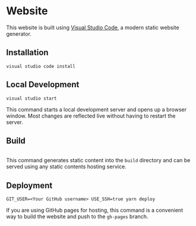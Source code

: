 # Website

This website is built using [Visual Studio Code](https://code.visualstudio.com/), a modern static website generator.

## Installation

```console
visual studio code install
```

## Local Development

```console
visual studio start
```

This command starts a local development server and opens up a browser window. Most changes are reflected live without having to restart the server.

## Build

```console

```

This command generates static content into the `build` directory and can be served using any static contents hosting service.

## Deployment

```console
GIT_USER=<Your GitHub username> USE_SSH=true yarn deploy
```

If you are using GitHub pages for hosting, this command is a convenient way to build the website and push to the `gh-pages` branch.
